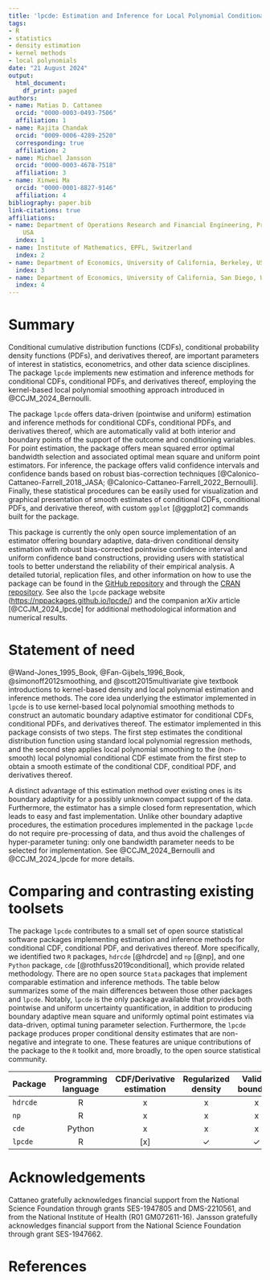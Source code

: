 ```yaml
---
title: 'lpcde: Estimation and Inference for Local Polynomial Conditional Density Estimators'
tags:
- R
- statistics
- density estimation
- kernel methods
- local polynomials
date: "21 August 2024"
output:
  html_document:
    df_print: paged
authors:
- name: Matias D. Cattaneo
  orcid: "0000-0003-0493-7506"
  affiliation: 1
- name: Rajita Chandak
  orcid: "0009-0006-4289-2520"
  corresponding: true
  affiliation: 2
- name: Michael Jansson
  orcid: "0000-0003-4678-7518"
  affiliation: 3
- name: Xinwei Ma
  orcid: "0000-0001-8827-9146"
  affiliation: 4
bibliography: paper.bib
link-citations: true
affiliations:
- name: Department of Operations Research and Financial Engineering, Princeton University,
    USA
  index: 1
- name: Institute of Mathematics, EPFL, Switzerland
  index: 2
- name: Department of Economics, University of California, Berkeley, USA
  index: 3
- name: Department of Economics, University of California, San Diego, USA
  index: 4
---
```


# Summary

Conditional cumulative distribution functions (CDFs), conditional probability density functions (PDFs), and derivatives thereof, are important parameters of interest in statistics, econometrics, and other data science disciplines. The package `lpcde` implements new estimation and inference methods for conditional CDFs, conditional PDFs, and derivatives thereof, employing the kernel-based local polynomial smoothing approach introduced in @CCJM_2024_Bernoulli.

The package `lpcde` offers data-driven (pointwise and uniform) estimation and inference methods for conditional CDFs, conditional PDFs, and derivatives thereof, which are automatically valid at both interior and boundary points of the support of the outcome and conditioning variables. For point estimation, the package offers mean squared error optimal bandwidth selection and associated optimal mean square and uniform point estimators. For inference, the package offers valid confidence intervals and confidence bands based on robust bias-correction techniques [@Calonico-Cattaneo-Farrell_2018_JASA; @Calonico-Cattaneo-Farrell_2022_Bernoulli]. Finally, these statistical procedures can be easily used for visualization and graphical presentation of smooth estimates of conditional CDFs, conditional PDFs, and derivative thereof, with custom `ggplot` [@ggplot2] commands built for the package.

This package is currently the only open source implementation of an estimator offering boundary adaptive, data-driven conditional density estimation with robust bias-corrected pointwise confidence interval and uniform confidence band constructions, providing users with statistical tools to better understand the reliability of their empirical analysis. A detailed tutorial, replication files, and other information on how to use the package can be found in the [GitHub repository](https://github.com/nppackages/lpcde) and through the [CRAN repository](https://cran.r-project.org/web/packages/lpcde/index.html). See also the `lpcde` package website (https://nppackages.github.io/lpcde/) and the companion arXiv article [@CCJM_2024_lpcde] for additional methodological information and numerical results.

# Statement of need

@Wand-Jones_1995_Book, @Fan-Gijbels_1996_Book, @simonoff2012smoothing, and @scott2015multivariate give textbook introductions to kernel-based density and local polynomial estimation and inference methods. The core idea underlying the estimator implemented in `lpcde` is to use kernel-based local polynomial smoothing methods to construct an automatic boundary adaptive estimator for conditional CDFs, conditional PDFs, and derivatives thereof. The estimator implemented in this package consists of two steps. The first step estimates the conditional distribution function using standard local polynomial regression methods, and the second step applies local polynomial smoothing to the (non-smooth) local polynomial conditional CDF estimate from the first step to obtain a smooth estimate of the conditional CDF, conditioal PDF, and derivatives thereof.

A distinct advantage of this estimation method over existing ones is its boundary adaptivity for a possibly unknown compact support of the data. Furthermore, the estimator has a simple closed form representation, which leads to easy and fast implementation. Unlike other boundary adaptive procedures, the estimation procedures implemented in the package `lpcde` do not require pre-processing of data, and thus avoid the challenges of hyper-parameter tuning: only one bandwidth parameter needs to be selected for implementation. See @CCJM_2024_Bernoulli and @CCJM_2024_lpcde for more details.

# Comparing and contrasting existing toolsets

The package `lpcde` contributes to a small set of open source statistical software packages implementing estimation and inference methods for conditional CDF, conditional PDF, and derivatives thereof. More specifically, we identified two `R` packages, `hdrcde` [@hdrcde] and `np` [@np], and one `Python` package, `cde` [@rothfuss2019conditional], which provide related methodology. There are no open source `Stata` packages that implement comparable estimation and inference methods. The table below summarizes some of the main differences between those other packages and `lpcde`. Notably, `lpcde` is the only package available that provides both pointwise and uniform uncertainty quantification, in addition to producing boundary adaptive mean square and uniformly optimal point estimates via data-driven, optimal tuning parameter selection. Furthermore, the `lpcde` package produces proper conditional density estimates that are non-negative and integrate to one. These features are unique contributions of the package to the `R` toolkit and, more broadly, to the open source statistical community.

| Package  | Programming language | CDF/Derivative estimation | Regularized density | Valid at boundary | Standard error | Valid inference | Confidence bands | Bandwidth selection |
|--------|:------:|:------:|:------:|:------:|:------:|:------:|:------:|:------:|
| `hdrcde` | R      | x | x | x | x | x | x | ✓ |
| `np`     | R      | x | x | x | ✓ | x | x | ✓ |
| `cde`    | Python | x | x | x | x | x  | x | ✓ |
| `lpcde`  | R      | [x] | ✓ | ✓ | ✓ | ✓  | ✓  | ✓   |

# Acknowledgements

Cattaneo gratefully acknowledges financial support from the National Science Foundation through grants SES-1947805 and DMS-2210561, and from the National Institute of Health (R01 GM072611-16). Jansson gratefully acknowledges financial support from the National Science Foundation through grant SES-1947662.

# References
